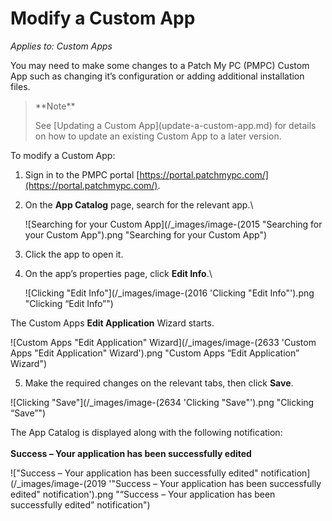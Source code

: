 # Modify a Custom App

_Applies to: Custom Apps_

You may need to make some changes to a Patch My PC (PMPC) Custom App such as changing it’s configuration or adding additional installation files.

<blockquote class="wp-block-quote">
<p>**Note**</p>
<p>See [Updating a Custom App](update-a-custom-app.md) for details on how to update an existing Custom App to a later version.</p>
</blockquote>

To modify a Custom App:

1. Sign in to the PMPC portal [https://portal.patchmypc.com/](https://portal.patchmypc.com/).
2.  On the **App Catalog** page, search for the relevant app.\


    ![Searching for your Custom App](/_images/image-(2015 "Searching for your Custom App").png "Searching for your Custom App")
3. Click the app to open it.
4.  On the app’s properties page, click **Edit Info**.\


    ![Clicking "Edit Info"](/_images/image-(2016 'Clicking "Edit Info"').png "Clicking “Edit Info”")

The Custom Apps **Edit Application** Wizard starts.

![Custom Apps "Edit Application" Wizard](/_images/image-(2633 'Custom Apps "Edit Application" Wizard').png "Custom Apps “Edit Application” Wizard")

5. Make the required changes on the relevant tabs, then click **Save**.

![Clicking "Save"](/_images/image-(2634 'Clicking "Save"').png "Clicking “Save”")

The App Catalog is displayed along with the following notification:\
\
**Success – Your application has been successfully edited**

!["Success – Your application has been successfully edited" notification](/_images/image-(2019 '"Success – Your application has been successfully edited" notification').png "“Success – Your application has been successfully edited” notification")